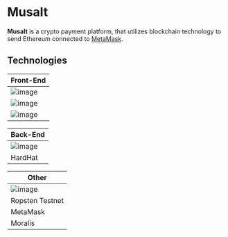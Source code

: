 <h1> Musalt</h1>

**Musalt** is a crypto payment platform, that utilizes blockchain technology to send Ethereum connected to [MetaMask](https://metamask.io/).

## Technologies
| Front-End |
|----------|
|![image](https://img.shields.io/badge/JavaScript-F7DF1E?style=for-the-badge&logo=javascript&logoColor=black)|
|![image](https://img.shields.io/badge/React-20232A?style=for-the-badge&logo=react&logoColor=61DAFB)|
|![image](https://img.shields.io/badge/Tailwind_CSS-38B2AC?style=for-the-badge&logo=tailwind-css&logoColor=white)|


| Back-End |
|----------|
|![image](https://img.shields.io/badge/Solidity-e6e6e6?style=for-the-badge&logo=solidity&logoColor=black)|
|HardHat|

| Other |
|----------|
|![image](https://img.shields.io/badge/Ethereum-3C3C3D?style=for-the-badge&logo=Ethereum&logoColor=white)|
|Ropsten Testnet|
|MetaMask|
|Moralis|